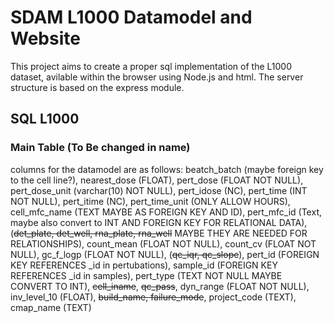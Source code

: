 # SDAM L1000 Datamodel and Website
This project aims to create a proper sql implementation of the L1000 dataset, avilable within the browser using Node.js and html. The server structure is based on the express module.

## SQL L1000
### Main Table (To Be changed in name)
columns for the datamodel are as follows:
beatch_batch (maybe foreign key to the cell line?), nearest_dose (FLOAT), pert_dose (FLOAT NOT NULL), pert_dose_unit (varchar(10) NOT NULL), pert_idose (NC), pert_time (INT NOT NULL), pert_itime (NC), pert_time_unit (ONLY ALLOW HOURS), cell_mfc_name (TEXT MAYBE AS FOREIGN KEY AND ID), pert_mfc_id (Text, maybe also convert to INT AND FOREIGN KEY FOR RELATIONAL DATA), (~~det_plate, det_well, rna_plate, rna_well~~ MAYBE THEY ARE NEEDED FOR RELATIONSHIPS), count_mean (FLOAT NOT NULL), count_cv (FLOAT NOT NULL), gc_f_logp (FLOAT NOT NULL), (~~qc_iqr, qc_slope~~), pert_id (FOREIGN KEY REFERENCES _id in pertubations), sample_id (FOREIGN KEY REFERENCES _id in samples), pert_type (TEXT NOT NULL MAYBE CONVERT TO INT), ~~cell_iname~~, ~~qc_pass~~, dyn_range (FLOAT NOT NULL), inv_level_10 (FLOAT), ~~build_name, failure_mode~~, project_code (TEXT), cmap_name (TEXT)